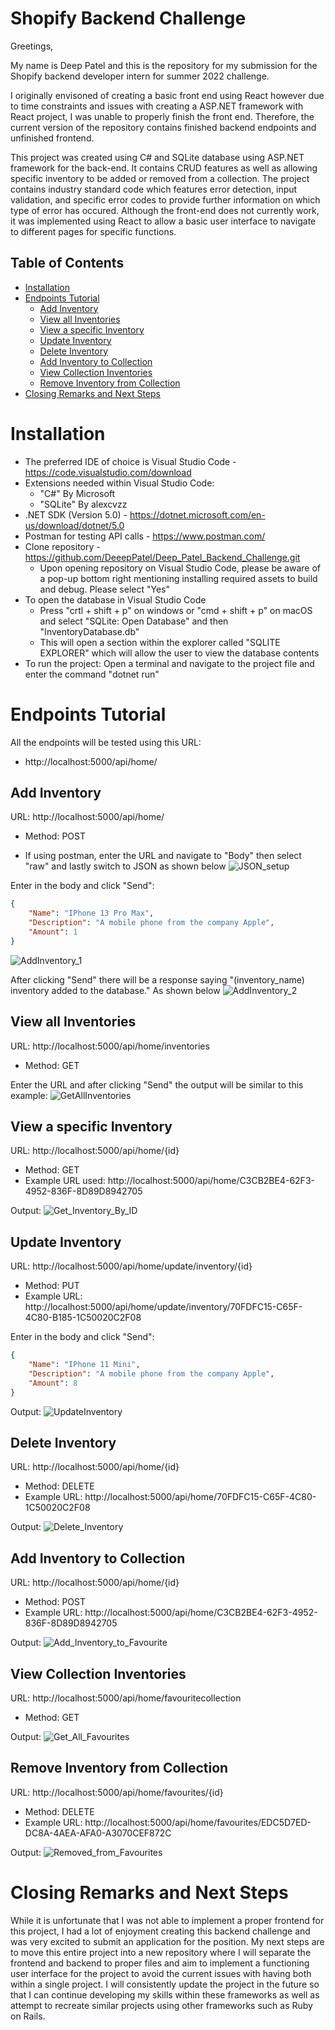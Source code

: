 # Shopify Backend Challenge

Greetings,

My name is Deep Patel and this is the repository for my submission for the Shopify backend developer intern for summer 2022 challenge.

I originally envisoned of creating a basic front end using React however due to time constraints and issues with creating a ASP.NET framework with React project, I was unable to properly finish the front end. Therefore, the current version of the repository contains finished backend endpoints and unfinished frontend.

This project was created using C# and SQLite database using ASP.NET framework for the back-end. It contains CRUD features as well as allowing specific inventory to be added or removed from a collection. The project contains industry standard code which features error detection, input validation, and specific error codes to provide further information on which type of error has occured. Although the front-end does not currently work, it was implemented using React to allow a basic user interface to navigate to different pages for specific functions.

## Table of Contents
- [Installation](#installation)
- [Endpoints Tutorial](#endpoints)
  - [Add Inventory](#add-inventory)
  - [View all Inventories](#view-all-inventories)
  - [View a specific Inventory](#view-specific-inventory)
  - [Update Inventory](#update-inventory)
  - [Delete Inventory](#delete-inventory)
  - [Add Inventory to Collection](#add-inventory-to-collection)
  - [View Collection Inventories](#view-collection-inventories)
  - [Remove Inventory from Collection](#remove-inventory-from-collection)
- [Closing Remarks and Next Steps](#closing-remarks-and-next-steps)

# Installation
- The preferred IDE of choice is Visual Studio Code - https://code.visualstudio.com/download
- Extensions needed within Visual Studio Code:
  - "C#" By Microsoft
  - "SQLite" By alexcvzz  
- .NET SDK (Version 5.0) - https://dotnet.microsoft.com/en-us/download/dotnet/5.0
- Postman for testing API calls - https://www.postman.com/
- Clone repository - https://github.com/DeeepPatel/Deep_Patel_Backend_Challenge.git
  - Upon opening repository on Visual Studio Code, please be aware of a pop-up bottom right mentioning installing required assets to build and debug. Please select "Yes"
- To open the database in Visual Studio Code
  - Press "crtl + shift + p" on windows or "cmd + shift + p" on macOS and select "SQLite: Open Database" and then "InventoryDatabase.db"
  - This will open a section within the explorer called "SQLITE EXPLORER" which will allow the user to view the database contents
- To run the project: Open a terminal and navigate to the project file and enter the command "dotnet run"



# Endpoints Tutorial
All the endpoints will be tested using this URL:
 - http://localhost:5000/api/home/

## Add Inventory
URL: http://localhost:5000/api/home/
 - Method: POST

- If using postman, enter the URL and navigate to "Body" then select "raw" and lastly switch to JSON as shown below
![JSON_setup](https://user-images.githubusercontent.com/55398707/150236000-d5c3ffc2-53b8-4ace-8d60-d6a47857d2a1.png)

Enter in the body and click "Send":
```json
{
    "Name": "IPhone 13 Pro Max",
    "Description": "A mobile phone from the company Apple",
    "Amount": 1    
}
```
![AddInventory_1](https://user-images.githubusercontent.com/55398707/150236156-076dfbe1-97a3-4b05-a181-9b27d6257bbb.png)

After clicking "Send" there will be a response saying "(inventory_name) inventory added to the database." As shown below
![AddInventory_2](https://user-images.githubusercontent.com/55398707/150236423-5a345c3e-80a7-4aac-8a57-c6ad58546877.png)


## View all Inventories
URL: http://localhost:5000/api/home/inventories
 - Method: GET

Enter the URL and after clicking "Send" the output will be similar to this example:
![GetAllInventories](https://user-images.githubusercontent.com/55398707/150236790-b035fa2e-612a-4e7e-907a-33c9e901bab2.png)


## View a specific Inventory
URL: http://localhost:5000/api/home/{id}
 - Method: GET
 - Example URL used: http://localhost:5000/api/home/C3CB2BE4-62F3-4952-836F-8D89D8942705

Output:
![Get_Inventory_By_ID](https://user-images.githubusercontent.com/55398707/150236939-00c81e23-830f-4142-ba3c-4f3a50f43c5c.png)


## Update Inventory
URL: http://localhost:5000/api/home/update/inventory/{id}
 - Method: PUT
 - Example URL: http://localhost:5000/api/home/update/inventory/70FDFC15-C65F-4C80-B185-1C50020C2F08

Enter in the body and click "Send":
```json
{
    "Name": "IPhone 11 Mini",
    "Description": "A mobile phone from the company Apple",
    "Amount": 8    
}
```
Output:
![UpdateInventory](https://user-images.githubusercontent.com/55398707/150237341-48cd2e02-2c0d-4eac-8b87-a37210bbe84d.png)


## Delete Inventory
URL: http://localhost:5000/api/home/{id}
 - Method: DELETE
 - Example URL: http://localhost:5000/api/home/70FDFC15-C65F-4C80-1C50020C2F08

Output:
![Delete_Inventory](https://user-images.githubusercontent.com/55398707/150237623-6aa323dd-57b1-4153-8511-2418053e980e.png)


## Add Inventory to Collection
URL: http://localhost:5000/api/home/{id}
 - Method: POST
 - Example URL: http://localhost:5000/api/home/C3CB2BE4-62F3-4952-836F-8D89D8942705

Output:
![Add_Inventory_to_Favourite](https://user-images.githubusercontent.com/55398707/150238062-41ad8ea4-83a0-45e6-8399-d5f53783ac86.png)


## View Collection Inventories
URL: http://localhost:5000/api/home/favouritecollection
 - Method: GET

Output:
![Get_All_Favourites](https://user-images.githubusercontent.com/55398707/150238264-af4e5b8e-7782-4f45-a91b-d2517a0a78fe.png)


## Remove Inventory from Collection
URL: http://localhost:5000/api/home/favourites/{id}
 - Method: DELETE
 - Example URL: http://localhost:5000/api/home/favourites/EDC5D7ED-DC8A-4AEA-AFA0-A3070CEF872C

Output:
![Removed_from_Favourites](https://user-images.githubusercontent.com/55398707/150238373-8f0e636b-846b-4cfa-9457-cbf9d6ddafa8.png)

# Closing Remarks and Next Steps

While it is unfortunate that I was not able to implement a proper frontend for this project, I had a lot of enjoyment creating this backend challenge and was very excited to submit an application for the position. My next steps are to move this entire project into a new repository where I will separate the frontend and backend to proper files and aim to implement a functioning user interface for the project to avoid the current issues with having both within a single project. I will consistently update the project in the future so that I can continue developing my skills within these frameworks as well as attempt to recreate similar projects using other frameworks such as Ruby on Rails.

